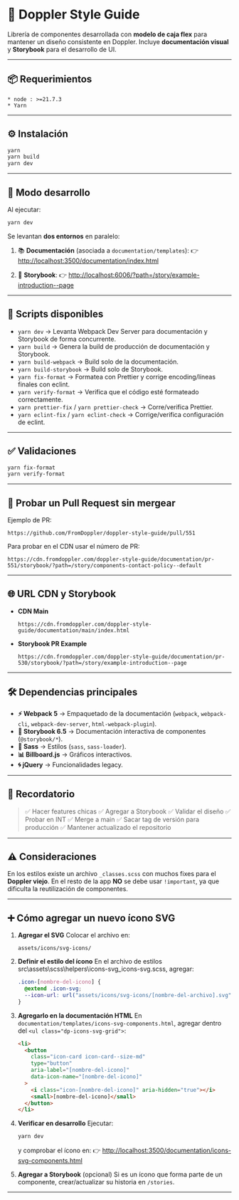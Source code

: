 # 🎨 Doppler Style Guide

Librería de componentes desarrollada con **modelo de caja flex** para mantener un diseño consistente en Doppler.
Incluye **documentación visual** y **Storybook** para el desarrollo de UI.

---

## 📦 Requerimientos

```
* node : >=21.7.3
* Yarn
```

---

## ⚙️ Instalación

```bash
yarn
yarn build
yarn dev
```

---

## 🚀 Modo desarrollo

Al ejecutar:

```bash
yarn dev
```

Se levantan **dos entornos** en paralelo:

1. 📚 **Documentación** (asociada a `documentation/templates`):
   👉 [http://localhost:3500/documentation/index.html](http://localhost:3500/documentation/index.html)

2. 🧩 **Storybook**:
   👉 [http://localhost:6006/?path=/story/example-introduction--page](http://localhost:6006/?path=/story/example-introduction--page)

---

## 📜 Scripts disponibles

- `yarn dev` → Levanta Webpack Dev Server para documentación y Storybook de forma concurrente.
- `yarn build` → Genera la build de producción de documentación y Storybook.
- `yarn build-webpack` → Build solo de la documentación.
- `yarn build-storybook` → Build solo de Storybook.
- `yarn fix-format` → Formatea con Prettier y corrige encoding/líneas finales con eclint.
- `yarn verify-format` → Verifica que el código esté formateado correctamente.
- `yarn prettier-fix` / `yarn prettier-check` → Corre/verifica Prettier.
- `yarn eclint-fix` / `yarn eclint-check` → Corrige/verifica configuración de eclint.

---

## ✅ Validaciones

```bash
yarn fix-format
yarn verify-format
```

---

## 🧪 Probar un Pull Request sin mergear

Ejemplo de PR:

```
https://github.com/FromDoppler/doppler-style-guide/pull/551
```

Para probar en el CDN usar el número de PR:

```
https://cdn.fromdoppler.com/doppler-style-guide/documentation/pr-551/storybook/?path=/story/components-contact-policy--default
```

---

## 🌐 URL CDN y Storybook

- **CDN Main**

  ```
  https://cdn.fromdoppler.com/doppler-style-guide/documentation/main/index.html
  ```

- **Storybook PR Example**
  ```
  https://cdn.fromdoppler.com/doppler-style-guide/documentation/pr-530/storybook/?path=/story/example-introduction--page
  ```

---

## 🛠 Dependencias principales

- **⚡ Webpack 5** → Empaquetado de la documentación (`webpack`, `webpack-cli`, `webpack-dev-server`, `html-webpack-plugin`).
- **🧩 Storybook 6.5** → Documentación interactiva de componentes (`@storybook/*`).
- **🎨 Sass** → Estilos (`sass`, `sass-loader`).
- **📊 Billboard.js** → Gráficos interactivos.
- **🌀 jQuery** → Funcionalidades legacy.

---

## 📌 Recordatorio

> ✅ Hacer features chicas
> ✅ Agregar a Storybook
> ✅ Validar el diseño
> ✅ Probar en INT
> ✅ Merge a main
> ✅ Sacar tag de versión para producción
> ✅ Mantener actualizado el repositorio

---

## ⚠️ Consideraciones

En los estilos existe un archivo `_classes.scss` con muchos fixes para el **Doppler viejo**.
En el resto de la app **NO** se debe usar `!important`, ya que dificulta la reutilización de componentes.

---

## ➕ Cómo agregar un nuevo ícono SVG

1. **Agregar el SVG**
   Colocar el archivo en:

   ```
   assets/icons/svg-icons/
   ```

2. **Definir el estilo del ícono**
   En el archivo de estilos src\assets\scss\helpers\icons-svg_icons-svg.scss, agregar:

   ```scss
   .icon-[nombre-del-icono] {
     @extend .icon-svg;
     --icon-url: url("assets/icons/svg-icons/[nombre-del-archivo].svg");
   }
   ```

3. **Agregarlo en la documentación HTML**
   En `documentation/templates/icons-svg-components.html`, agregar dentro del `<ul class="dp-icons-svg-grid">`:

   ```html
   <li>
     <button
       class="icon-card icon-card--size-md"
       type="button"
       aria-label="[nombre-del-icono]"
       data-icon-name="[nombre-del-icono]"
     >
       <i class="icon-[nombre-del-icono]" aria-hidden="true"></i>
       <small>[nombre-del-icono]</small>
     </button>
   </li>
   ```

4. **Verificar en desarrollo**
   Ejecutar:

   ```bash
   yarn dev
   ```

   y comprobar el ícono en:
   👉 [http://localhost:3500/documentation/icons-svg-components.html](http://localhost:3500/documentation/icons-svg-components.html)

5. **Agregar a Storybook** (opcional)
   Si es un ícono que forma parte de un componente, crear/actualizar su historia en `/stories`.

---

